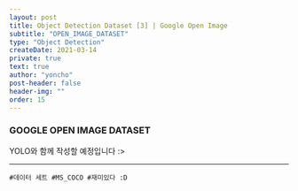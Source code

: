 ```yaml
---
layout: post
title: Object Detection Dataset [3] | Google Open Image
subtitle: "OPEN_IMAGE_DATASET"
type: "Object Detection"
createDate: 2021-03-14
private: true
text: true
author: "yoncho"
post-header: false
header-img: ""
order: 15
---
```



### GOOGLE OPEN IMAGE DATASET

YOLO와 함께 작성할 예정입니다 :>



<hr>

<code>#데이터 세트 #MS_COCO #재미있다 :D</code>

